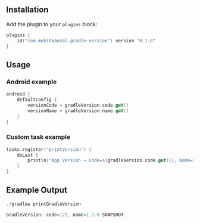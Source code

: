 ## Installation

Add the plugin to your `plugins` block:

```kotlin
plugins {
    id("com.mohitkansal.gradle-version") version "0.1.0"
}
```

## Usage

### Android example

```kotlin
android {
    defaultConfig {
        versionCode = gradleVersion.code.get()
        versionName = gradleVersion.name.get()
    }
}
```

### Custom task example

```kotlin
tasks.register("printVersion") {
    doLast {
        println("App Version → Code=${gradleVersion.code.get()}, Name=${gradleVersion.name.get()}")
    }
}
```

## Example Output

```kotlin
./gradlew printGradleVersion

GradleVersion: code=123, name=1.2.0-SNAPSHOT
```

